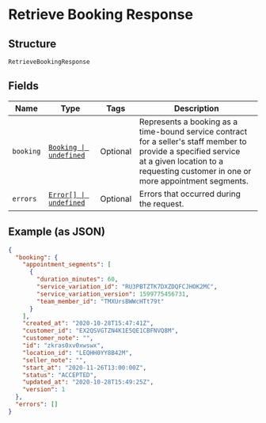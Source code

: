 
# Retrieve Booking Response

## Structure

`RetrieveBookingResponse`

## Fields

| Name | Type | Tags | Description |
|  --- | --- | --- | --- |
| `booking` | [`Booking \| undefined`](../models/booking.md) | Optional | Represents a booking as a time-bound service contract for a seller's staff member to provide a specified service<br/>at a given location to a requesting customer in one or more appointment segments. |
| `errors` | [`Error[] \| undefined`](../models/error.md) | Optional | Errors that occurred during the request. |

## Example (as JSON)

```json
{
  "booking": {
    "appointment_segments": [
      {
        "duration_minutes": 60,
        "service_variation_id": "RU3PBTZTK7DXZDQFCJHOK2MC",
        "service_variation_version": 1599775456731,
        "team_member_id": "TMXUrsBWWcHTt79t"
      }
    ],
    "created_at": "2020-10-28T15:47:41Z",
    "customer_id": "EX2QSVGTZN4K1E5QE1CBFNVQ8M",
    "customer_note": "",
    "id": "zkras0xv0xwswx",
    "location_id": "LEQHH0YY8B42M",
    "seller_note": "",
    "start_at": "2020-11-26T13:00:00Z",
    "status": "ACCEPTED",
    "updated_at": "2020-10-28T15:49:25Z",
    "version": 1
  },
  "errors": []
}
```

